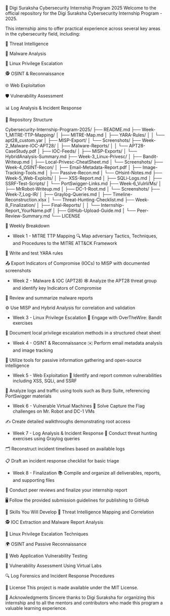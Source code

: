 🚨
Digi Suraksha Cybersecurity Internship Program 2025
Welcome to the official repository for the Digi Suraksha Cybersecurity Internship Program - 2025.

This internship aims to offer practical experience across several key areas in the cybersecurity field, including:

🧠 Threat Intelligence

🦠 Malware Analysis

🐧 Linux Privilege Escalation

🕵️ OSINT & Reconnaissance

🌐 Web Exploitation

🛡️ Vulnerability Assessment

📊 Log Analysis & Incident Response


📁 Repository Structure

Cybersecurity-Internship-Program-2025/
├── README.md
├── Week-1_MITRE-TTP-Mapping/
│   ├── MITRE-Map.md
│   ├── YARA-Rules/
│   │   └── apt28_custom.yar
│   ├── MISP-Export/
│   └── Screenshots/
├── Week-2_Malware-IOC-APT28/
│   ├── Malware-Reports/
│   │   └── APT28-CaseStudy.pdf
│   ├── IOC-Feeds/
│   ├── MISP-Exports/
│   └── HybridAnalysis-Summary.md
├── Week-3_Linux-Privesc/
│   ├── Bandit-Writeup.md
│   ├── Local-Privesc-CheatSheet.md
│   └── Screenshots/
├── Week-4_OSINT-Recon/
│   ├── Email-Metadata-Report.pdf
│   ├── Image-Tracking-Tools.md
│   ├── Passive-Recon.md
│   └── OHsint-Notes.md
├── Week-5_Web-Exploits/
│   ├── XSS-Report.md
│   ├── SQLi-Logs.md
│   ├── SSRF-Test-Scripts/
│   └── PortSwigger-Links.md
├── Week-6_VulnVMs/
│   ├── MrRobot-Writeup.md
│   ├── DC-1-Root.md
│   └── Screenshots/
├── Week-7_Log-IR/
│   ├── Graylog-Queries.md
│   ├── Timeline-Reconstruction.xlsx
│   └── Threat-Hunting-Checklist.md
├── Week-8_Finalization/
│   ├── Final-Reports/
│   │   └── Internship-Report_YourName.pdf
│   ├── GitHub-Upload-Guide.md
│   └── Peer-Review-Summary.md
└── LICENSE


📅 Weekly Breakdown

- Week 1 - MITRE TTP Mapping
🔍 Map adversary Tactics, Techniques, and Procedures to the MITRE ATT&CK Framework

🧬 Write and test YARA rules

📤 Export Indicators of Compromise (IOCs) to MISP with documented screenshots



- Week 2 - Malware & IOC (APT28)
🕸️ Analyze the APT28 threat group and identify key Indicators of Compromise

📑 Review and summarize malware reports

⚙️ Use MISP and Hybrid Analysis for correlation and validation



- Week 3 - Linux Privilege Escalation
🧩 Engage with OverTheWire: Bandit exercises

📘 Document local privilege escalation methods in a structured cheat sheet



- Week 4 - OSINT & Reconnaissance
✉️ Perform email metadata analysis and image tracking

🔎 Utilize tools for passive information gathering and open-source intelligence



- Week 5 - Web Exploitation
🐞 Identify and report common vulnerabilities including XSS, SQLi, and SSRF

🧪 Analyze logs and traffic using tools such as Burp Suite, referencing PortSwigger materials



- Week 6 - Vulnerable Virtual Machines
🏁 Solve Capture the Flag challenges on Mr. Robot and DC-1 VMs

✍️ Create detailed walkthroughs demonstrating root access



- Week 7 - Log Analysis & Incident Response
🔎 Conduct threat hunting exercises using Graylog queries

🗂️ Reconstruct incident timelines based on available logs

📋 Draft an incident response checklist for basic triage



- Week 8 - Finalization
📚 Compile and organize all deliverables, reports, and supporting files

👥 Conduct peer reviews and finalize your internship report

🖥️ Follow the provided submission guidelines for publishing to GitHub



🎯 Skills You Will Develop
🧠 Threat Intelligence Mapping and Correlation

🕵️ IOC Extraction and Malware Report Analysis

🐧 Linux Privilege Escalation Techniques

🌍 OSINT and Passive Reconnaissance

🐞 Web Application Vulnerability Testing

🧪 Vulnerability Assessment Using Virtual Labs

🔍 Log Forensics and Incident Response Procedures


📄 License
This project is made available under the MIT License.


🙌 Acknowledgments
Sincere thanks to Digi Suraksha for organizing this internship and to all the mentors and contributors who made this program a valuable learning experience.
